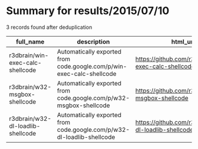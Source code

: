
# Summary for results/2015/07/10
    
3 records found after deduplication

| full_name | description | html_url | matched_list | matched_count | pushed_at | size | stargazers_count | language | forks_count |
|-----------------------------------|------------------------------------------------------------------------|------------------------------------------------------|----------------|-----------------|---------------------------|--------|--------------------|------------|---------------|
| r3dbrain/win-exec-calc-shellcode | Automatically exported from code.google.com/p/win-exec-calc-shellcode | https://github.com/r3dbrain/win-exec-calc-shellcode | ['shellcode'] | 1 | 2015-07-10 11:58:45+00:00 | 408 | 0 | Assembly | 0 |
| r3dbrain/w32-msgbox-shellcode | Automatically exported from code.google.com/p/w32-msgbox-shellcode | https://github.com/r3dbrain/w32-msgbox-shellcode | ['shellcode'] | 1 | 2015-07-10 12:11:15+00:00 | 476 | 0 | Python | 0 |
| r3dbrain/w32-dl-loadlib-shellcode | Automatically exported from code.google.com/p/w32-dl-loadlib-shellcode | https://github.com/r3dbrain/w32-dl-loadlib-shellcode | ['shellcode'] | 1 | 2015-07-10 12:12:05+00:00 | 308 | 0 | Python | 0 |

